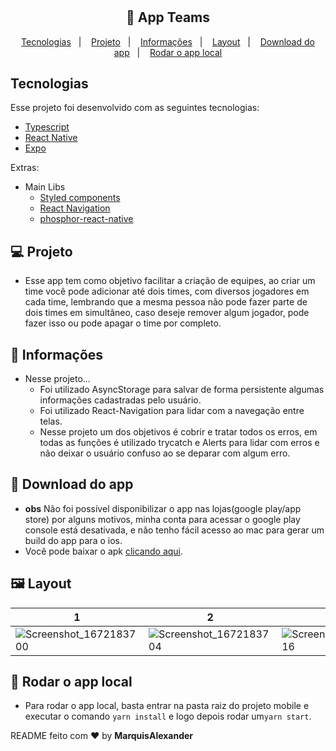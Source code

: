 <h1 align="center"></h1>

<h2 align="center">
  🚀 App Teams
</h2>

<p align="center">
  <a href="#-tecnologias">Tecnologias</a>&nbsp;&nbsp;&nbsp;|&nbsp;&nbsp;&nbsp;
  <a href="#-projeto">Projeto</a>&nbsp;&nbsp;&nbsp;|&nbsp;&nbsp;&nbsp;
  <a href="#-informações">Informações</a>&nbsp;&nbsp;&nbsp;|&nbsp;&nbsp;&nbsp;
  <a href="#-layout">Layout</a>&nbsp;&nbsp;&nbsp;|&nbsp;&nbsp;&nbsp;
  <a href="#-download-do-app">Download do app</a>&nbsp;&nbsp;&nbsp;|&nbsp;&nbsp;&nbsp;
  <a href="#-rodar-o-app-local">Rodar o app local</a>
</p>

## Tecnologias

Esse projeto foi desenvolvido com as seguintes tecnologias:

- [Typescript](https://www.typescriptlang.org/)
- [React Native](https://facebook.github.io/react-native/)
- [Expo](https://expo.dev/)

Extras:

- Main Libs
  - [Styled components](https://styled-components.com/)
  - [React Navigation](https://reactnavigation.org/)
  - [phosphor-react-native](https://phosphoricons.com/)

## 💻 Projeto
- Esse app tem como objetivo facilitar a criação de equipes, ao criar um time você pode adicionar até dois times, com diversos jogadores em cada time, lembrando que a mesma pessoa não pode fazer parte de dois times em simultâneo, caso deseje remover algum jogador, pode fazer isso ou pode apagar o time por completo.

## 🤔 Informações
- Nesse projeto...
    - Foi utilizado AsyncStorage para salvar de forma persistente algumas informações cadastradas pelo usuário.
    - Foi utilizado React-Navigation para lidar com a navegação entre telas.
    - Nesse projeto um dos objetivos é cobrir e tratar todos os erros, em todas as funções é utilizado trycatch e Alerts para lidar com erros e não deixar o usuário confuso ao se deparar com algum erro.

## 📲 Download do app
- **obs** Não foi possível disponibilizar o app nas lojas(google play/app store) por alguns motivos, minha conta para acessar o google play console está desativada, e não tenho fácil acesso ao mac para gerar um build do app para o ios. 
- Você pode baixar o apk [clicando aqui](https://1drv.ms/u/s!As_3qllp8SMYhpUhYPvR9JucvJKRoQ?e=XR0Wq2).

## 🖼 Layout

1|2|3|4|5|6
| -- | -- | -- | -- | -- | -- |
|![Screenshot_1672183700](https://user-images.githubusercontent.com/51330232/209736714-d4a2b91c-6473-441b-a235-58dbb3c8b9bd.png)|![Screenshot_1672183704](https://user-images.githubusercontent.com/51330232/209736717-30e03987-ad21-4d4d-9872-9f60b81b685f.png)|![Screenshot_1672183716](https://user-images.githubusercontent.com/51330232/209736719-eb5763b1-ed6d-4ee9-aca5-d2765f86adf5.png)|![Screenshot_1672183728](https://user-images.githubusercontent.com/51330232/209736720-2d52ac97-4e0d-44e5-ae35-b576a760c30a.png)|![Screenshot_1672183737](https://user-images.githubusercontent.com/51330232/209736722-de5c378d-3432-49c7-82e7-11a67fc9d7c9.png)|![Screenshot_1672183739](https://user-images.githubusercontent.com/51330232/209736724-0108e257-d2ce-4183-b294-c1e8b77f3c15.png)|

## 🧪 Rodar o app local
- Para rodar o app local, basta entrar na pasta raiz do projeto mobile e executar o comando `yarn install` e logo depois rodar um`yarn start`.

README feito com ❤️ by **MarquisAlexander**